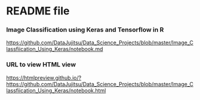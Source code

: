 # README file



### Image Classification using Keras and Tensorflow in R

https://github.com/DataJujitsu/Data_Science_Projects/blob/master/Image_Classfiication_Using_Keras/notebook.md



### URL to view HTML view

https://htmlpreview.github.io/?https://github.com/DataJujitsu/Data_Science_Projects/blob/master/Image_Classfiication_Using_Keras/notebook.html
